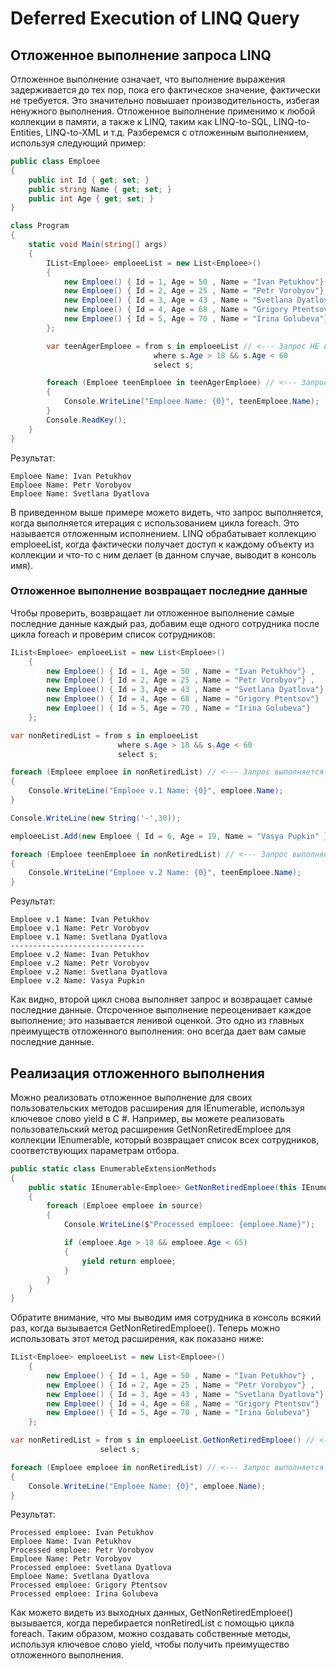# Deferred Execution of LINQ Query

## Отложенное выполнение запроса LINQ

Отложенное выполнение означает, что выполнение выражения задерживается до тех пор, пока его фактическое значение, фактически не требуется. Это значительно повышает производительность, избегая ненужного выполнения.
Отложенное выполнение применимо к любой коллекции в памяти, а также к LINQ, таким как LINQ-to-SQL, LINQ-to-Entities, LINQ-to-XML и т.д.
Разберемся с отложенным выполнением, используя следующий пример:

```csharp 
public class Emploee
{
    public int Id { get; set; }
    public string Name { get; set; }
    public int Age { get; set; }
}

class Program
{
    static void Main(string[] args)
    {
        IList<Emploee> emploeeList = new List<Emploee>()
        {
            new Emploee() { Id = 1, Age = 50 , Name = "Ivan Petukhov"} ,
            new Emploee() { Id = 2, Age = 25 , Name = "Petr Vorobyov"} ,
            new Emploee() { Id = 3, Age = 43 , Name = "Svetlana Dyatlova"} ,
            new Emploee() { Id = 4, Age = 68 , Name = "Grigory Ptentsov"} ,
            new Emploee() { Id = 5, Age = 70 , Name = "Irina Golubeva"}
        };

        var teenAgerEmploee = from s in emploeeList // <--- Запрос НЕ выполняется здесь
                                where s.Age > 18 && s.Age < 60
                                select s;

        foreach (Emploee teenEmploee in teenAgerEmploee) // <--- Запрос выполняется ЗДЕСЬ
        {
            Console.WriteLine("Emploee Name: {0}", teenEmploee.Name);
        }
        Console.ReadKey();
    }
}
```
Результат:

    Emploee Name: Ivan Petukhov
    Emploee Name: Petr Vorobyov
    Emploee Name: Svetlana Dyatlova

В приведенном выше примере можето видеть, что запрос выполняется, когда выполняется итерация с использованием цикла foreach. Это называется отложенным исполнением. LINQ обрабатывает коллекцию emploeeList, когда фактически получает доступ к каждому объекту из коллекции и что-то с ним делает (в данном случае, выводит в консоль имя).

### Отложенное выполнение возвращает последние данные
Чтобы проверить, возвращает ли отложенное выполнение самые последние данные каждый раз, добавим еще одного сотрудника после цикла foreach и проверим список сотрудников:

```csharp 
IList<Emploee> emploeeList = new List<Emploee>()
    {
        new Emploee() { Id = 1, Age = 50 , Name = "Ivan Petukhov"} ,
        new Emploee() { Id = 2, Age = 25 , Name = "Petr Vorobyov"} ,
        new Emploee() { Id = 3, Age = 43 , Name = "Svetlana Dyatlova"} ,
        new Emploee() { Id = 4, Age = 68 , Name = "Grigory Ptentsov"} ,
        new Emploee() { Id = 5, Age = 70 , Name = "Irina Golubeva"}
    };

var nonRetiredList = from s in emploeeList
                        where s.Age > 18 && s.Age < 60
                        select s;

foreach (Emploee emploee in nonRetiredList) // <--- Запрос выполняется ЗДЕСЬ
{
    Console.WriteLine("Emploee v.1 Name: {0}", emploee.Name);
}

Console.WriteLine(new String('-',30));

emploeeList.Add(new Emploee { Id = 6, Age = 19, Name = "Vasya Pupkin" }); // <<--- Добавляем нового сотрудника

foreach (Emploee teenEmploee in nonRetiredList) // <--- Запрос выполняется ЗДЕСЬ, и возвращает обновленные данные
{
    Console.WriteLine("Emploee v.2 Name: {0}", teenEmploee.Name);
}
```

Результат:

    Emploee v.1 Name: Ivan Petukhov
    Emploee v.1 Name: Petr Vorobyov
    Emploee v.1 Name: Svetlana Dyatlova
    ------------------------------
    Emploee v.2 Name: Ivan Petukhov
    Emploee v.2 Name: Petr Vorobyov
    Emploee v.2 Name: Svetlana Dyatlova
    Emploee v.2 Name: Vasya Pupkin

Как видно, второй цикл снова выполняет запрос и возвращает самые последние данные. Отсроченное выполнение переоценивает каждое выполнение; это называется ленивой оценкой. Это одно из главных преимуществ отложенного выполнения: оно всегда дает вам самые последние данные.

## Реализация отложенного выполнения

Можно реализовать отложенное выполнение для своих пользовательских методов расширения для IEnumerable, используя ключевое слово yield в C #.
Например, вы можете реализовать пользовательский метод расширения GetNonRetiredEmploee для коллекции IEnumerable, который возвращает список всех сотрудников, соответствующих параметрам отбора.

```csharp 
public static class EnumerableExtensionMethods
{
    public static IEnumerable<Emploee> GetNonRetiredEmploee(this IEnumerable<Emploee> source)
    {
        foreach (Emploee emploee in source)
        {
            Console.WriteLine($"Processed emploee: {emploee.Name}");

            if (emploee.Age > 18 && emploee.Age < 65)
            {
                yield return emploee;
            }
        }
    }
}
```
Обратите внимание, что мы выводим имя сотрудника в консоль всякий раз, когда вызывается GetNonRetiredEmploee().
Теперь можно использовать этот метод расширения, как показано ниже:

```csharp 
IList<Emploee> emploeeList = new List<Emploee>()
    {
        new Emploee() { Id = 1, Age = 50 , Name = "Ivan Petukhov"} ,
        new Emploee() { Id = 2, Age = 25 , Name = "Petr Vorobyov"} ,
        new Emploee() { Id = 3, Age = 43 , Name = "Svetlana Dyatlova"} ,
        new Emploee() { Id = 4, Age = 68 , Name = "Grigory Ptentsov"} ,
        new Emploee() { Id = 5, Age = 70 , Name = "Irina Golubeva"}
    };

var nonRetiredList = from s in emploeeList.GetNonRetiredEmploee() // <--- Запрос НЕ выполняется здесь
                    select s;

foreach (Emploee emploee in nonRetiredList) // <--- Запрос выполняется ЗДЕСЬ
{
    Console.WriteLine("Emploee Name: {0}", emploee.Name);
}
```
Результат:

    Processed emploee: Ivan Petukhov
    Emploee Name: Ivan Petukhov
    Processed emploee: Petr Vorobyov
    Emploee Name: Petr Vorobyov
    Processed emploee: Svetlana Dyatlova
    Emploee Name: Svetlana Dyatlova
    Processed emploee: Grigory Ptentsov
    Processed emploee: Irina Golubeva

Как можето видеть из выходных данных, GetNonRetiredEmploee() вызывается, когда перебирается nonRetiredList с помощью цикла foreach.
Таким образом, можно создавать собственные методы, используя ключевое слово yield, чтобы получить преимущество отложенного выполнения.
